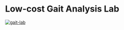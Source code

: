 # Low-cost Gait Analysis Lab


[![gait-lab](project_documents/Project_Poster.png)](https://github.com/anttilankinen/gait-lab)
